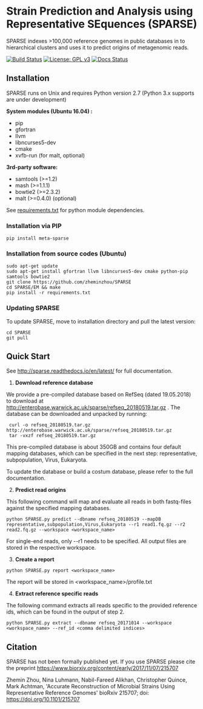# Strain Prediction and Analysis using Representative SEquences (SPARSE)

SPARSE indexes >100,000 reference genomes in public databases in to hierarchical clusters and uses it to predict origins of metagenomic reads. 


[![Build Status](https://travis-ci.org/zheminzhou/SPARSE.svg?branch=master)](https://travis-ci.org/zheminzhou/SPARSE)
[![License: GPL v3](https://img.shields.io/badge/License-GPL%20v3-blue.svg)](https://www.gnu.org/licenses/gpl-3.0)
[![Docs Status](https://readthedocs.org/projects/sparse/badge/)](http://sparse.readthedocs.io/en/latest/)

## Installation 

SPARSE runs on Unix and requires Python version 2.7 (Python 3.x supports are under development)

**System modules (Ubuntu 16.04) :**

* pip
* gfortran
* llvm
* libncurses5-dev
* cmake
* xvfb-run (for malt, optional)

**3rd-party software:**
* samtools (>=1.2)
* mash (>=1.1.1)
* bowtie2 (>=2.3.2)
* malt (>=0.4.0) (optional)

See [requirements.txt](requirements.txt) for python module dependencies. 

### Installation via PIP

    pip install meta-sparse

### Installation from source codes (Ubuntu) 
     
    sudo apt-get update
    sudo apt-get install gfortran llvm libncurses5-dev cmake python-pip samtools bowtie2
    git clone https://github.com/zheminzhou/SPARSE
    cd SPARSE/EM && make
    pip install -r requirements.txt 
    

### Updating SPARSE
To update SPARSE, move to installation directory and pull the latest version:  

    cd SPARSE
    git pull
    
    
## Quick Start
See http://sparse.readthedocs.io/en/latest/ for full documentation.

1. **Download reference database**

We provide a pre-compiled database based on RefSeq (dated 19.05.2018) to download at http://enterobase.warwick.ac.uk/sparse/refseq_20180519.tar.gz
. The database can be downloaded and unpacked by running:
   ```
    curl -o refseq_20180519.tar.gz http://enterobase.warwick.ac.uk/sparse/refseq_20180519.tar.gz
    tar -vxzf refseq_20180519.tar.gz
   ```
   
   This pre-compiled database is about 350GB and contains four default mapping databases, which can be specified in the next step: representative, subpopulation, Virus, Eukaryota.
   
   To update the database or build a costum database, please refer to the full documentation.
   
2. **Predict read origins**

This following command will map and evaluate all reads in both fastq-files against the specified mapping databases. 
```
python SPARSE.py predict --dbname refseq_20180519 --mapDB representative,subpopulation,Virus,Eukaryota --r1 read1.fq.gz --r2 read2.fq.gz --workspace <workspace_name>
```
For single-end reads, only --r1 needs to be specified. All output files are stored in the respective workspace.

3. **Create a report**
```
python SPARSE.py report <workspace_name>
```
The report will be stored in <workspace_name>/profile.txt

4. **Extract reference specific reads**

The following command extracts all reads specific to the provided reference ids, which can be found in the output of step 2.
```
python SPARSE.py extract --dbname refseq_20171014 --workspace <workspace_name> --ref_id <comma delimited indices>
```



## Citation
SPARSE has not been formally published yet. If you use SPARSE please cite the preprint https://www.biorxiv.org/content/early/2017/11/07/215707

Zhemin Zhou, Nina Luhmann, Nabil-Fareed Alikhan, Christopher Quince, Mark Achtman, 'Accurate Reconstruction of Microbial Strains Using Representative Reference Genomes' bioRxiv 215707; doi: https://doi.org/10.1101/215707
